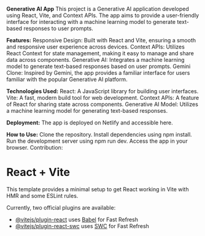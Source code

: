 **Generative AI App**
This project is a Generative AI application developed using React, Vite, and Context APIs. The app aims to provide a user-friendly interface for interacting with a machine learning model to generate text-based responses to user prompts.

**Features:**
Responsive Design: Built with React and Vite, ensuring a smooth and responsive user experience across devices.
Context APIs: Utilizes React Context for state management, making it easy to manage and share data across components.
Generative AI: Integrates a machine learning model to generate text-based responses based on user prompts.
Gemini Clone: Inspired by Gemini, the app provides a familiar interface for users familiar with the popular Generative AI platform.

**Technologies Used:**
React: A JavaScript library for building user interfaces.
Vite: A fast, modern build tool for web development.
Context APIs: A feature of React for sharing state across components.
Generative AI Model: Utilizes a machine learning model for generating text-based responses.

**Deployment:**
The app is deployed on Netlify and accessible here.

**How to Use:**
Clone the repository.
Install dependencies using npm install.
Run the development server using npm run dev.
Access the app in your browser.
Contribution:

# React + Vite

This template provides a minimal setup to get React working in Vite with HMR and some ESLint rules.

Currently, two official plugins are available:

- [@vitejs/plugin-react](https://github.com/vitejs/vite-plugin-react/blob/main/packages/plugin-react/README.md) uses [Babel](https://babeljs.io/) for Fast Refresh
- [@vitejs/plugin-react-swc](https://github.com/vitejs/vite-plugin-react-swc) uses [SWC](https://swc.rs/) for Fast Refresh
